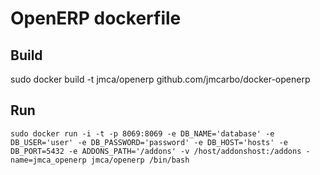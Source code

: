 # OpenERP dockerfile

## Build

sudo docker build -t jmca/openerp github.com/jmcarbo/docker-openerp

## Run

```
sudo docker run -i -t -p 8069:8069 -e DB_NAME='database' -e DB_USER='user' -e DB_PASSWORD='password' -e DB_HOST='hosts' -e DB_PORT=5432 -e ADDONS_PATH='/addons' -v /host/addonshost:/addons -name=jmca_openerp jmca/openerp /bin/bash
```
